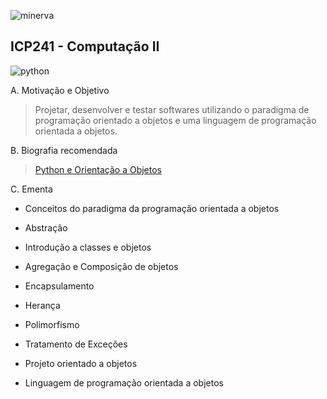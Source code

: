 ![minerva](https://ufrj.br/wp-content/uploads/2022/01/marca-ufrj-horizontal-completa-positiva.png)

## ICP241 - Computação II
![python](https://img.shields.io/badge/Python-14354C?style=for-the-badge&logo=python&logoColor=white)

A. Motivação e Objetivo
  > Projetar, desenvolver e testar softwares utilizando o paradigma de
    programação orientado a objetos e uma linguagem de programação orientada
    a objetos.

B. Biografia recomendada
  > [Python e Orientação a Objetos](https://www.caelum.com.br/apostila/apostila-python-orientacao-a-objetos.pdf)
  
C. Ementa

  - Conceitos do paradigma da programação orientada a objetos
    
  - Abstração
    
  - Introdução a classes e objetos
    
  - Agregação e Composição de objetos
    
  - Encapsulamento
    
  - Herança
    
  - Polimorfismo
    
  - Tratamento de Exceções
    
  - Projeto orientado a objetos
    
  - Linguagem de programação orientada a objetos
    
